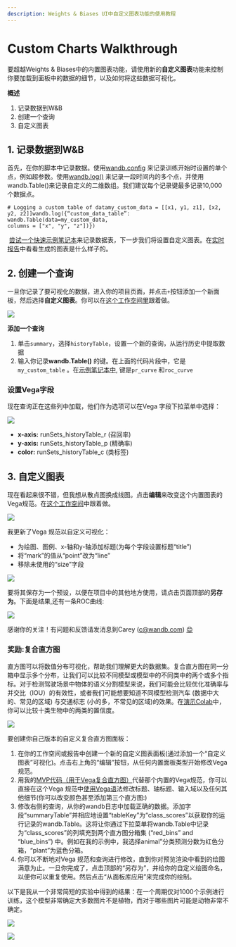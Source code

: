```yaml
---
description: Weights & Biases UI中自定义图表功能的使用教程
---
```


# Custom Charts Walkthrough

要超越Weights & Biases中的内置图表功能，请使用新的**自定义图表**功能来控制你要加载到面板中的数据的细节，以及如何将这些数据可视化。

**概述**

1. 记录数据到W&B
2. 创建一个查询
3. 自定义图表

## 1.  **记录数据到W&B** <a id="1-log-data-to-w-and-b"></a>

首先，在你的脚本中记录数据。使用[wandb.config](https://docs.wandb.ai/library/config) 来记录训练开始时设置的单个点，例如超参数。使用[wandb.log\(\)](https://docs.wandb.ai/library/log) 来记录一段时间内的多个点，并使用wandb.Table\(\)来记录自定义的二维数组。我们建议每个记录键最多记录10,000 个数据点。

```text
# Logging a custom table of datamy_custom_data = [[x1, y1, z1], [x2, y2, z2]]wandb.log({“custom_data_table”: wandb.Table(data=my_custom_data,                                columns = ["x", "y", "z"])})
```

​ [尝试一个快速示例笔记本](https://bit.ly/custom-charts-colab)来记录数据表，下一步我们将设置自定义图表。在[实时报告](https://wandb.ai/demo-team/custom-charts/reports/Custom-Charts--VmlldzoyMTk5MDc)中看看生成的图表是什么样子的。

## 2. **创建一个查询** <a id="2-create-a-query"></a>

 一旦你记录了要可视化的数据，进入你的项目页面，并点击`+`按钮添加一个新面板，然后选择**自定义图表**。你可以在[这个工作空间里](https://wandb.ai/demo-team/custom-charts)跟着做。

![](https://gblobscdn.gitbook.com/assets%2F-Lqya5RvLedGEWPhtkjU%2F-MFpVi21a7ZcyrfSzti9%2F-MFpWFMFa8nEVysqOEMX%2FScreen%20Shot%202020-08-28%20at%207.41.37%20AM.png?alt=media&token=f3e5771f-1b85-45a6-ba89-9da939e4bb1f)

**添加一个查询**

1.   单击`summary`，选择`historyTable`，设置一个新的查询，从运行历史中提取数据
2.  输入你记录**wandb.Table\(\)** 的键。在上面的代码片段中，它是`my_custom_table` 。在[示例笔记本中](https://bit.ly/custom-charts-colab), 键是`pr_curve` 和`roc_curve`

### **设置Vega字段** <a id="set-vega-fields"></a>

现在查询正在这些列中加载，他们作为选项可以在Vega 字段下拉菜单中选择：

![](https://gblobscdn.gitbook.com/assets%2F-Lqya5RvLedGEWPhtkjU%2F-MFpYa0dZQk1sUDry1wD%2F-MFpaPD3jxjAzBD4gHLN%2FScreen%20Shot%202020-08-28%20at%208.04.39%20AM.png?alt=media&token=73dad583-ce91-49e1-9a28-495355a003f5)

* **x-axis:** runSets\_historyTable\_r \(召回率\)
* **y-axis:** runSets\_historyTable\_p \(精确率\)
* **color:** runSets\_historyTable\_c \(类标签\)

## 3. **自定义图表** <a id="3-customize-the-chart"></a>

现在看起来很不错，但我想从散点图换成线图。点击**编辑**来改变这个内置图表的Vega规范。在[这个工作空间](https://wandb.ai/demo-team/custom-charts)中跟着做。

![](https://paper-attachments.dropbox.com/s_5FCA7E5A968820ADD0CD5402B4B0F71ED90882B3AC586103C1A96BF845A0EAC7_1597442115525_Screen+Shot+2020-08-14+at+2.52.24+PM.png)

我更新了Vega 规范以自定义可视化：

* 为绘图、图例、x-轴和y-轴添加标题\(为每个字段设置标题“title”\)
* 将“mark”的值从“point”改为“line”
* 移除未使用的“size”字段

![](https://gblobscdn.gitbook.com/assets%2F-Lqya5RvLedGEWPhtkjU%2F-MFpYa0dZQk1sUDry1wD%2F-MFpbWpPViR86jIE7Ruv%2Fcustomize%20vega%20spec%20for%20pr%20curve.png?alt=media&token=d8d76b36-df79-4bef-8f46-bbb3ecf5d4a8)

要将其保存为一个预设，以便在项目中的其他地方使用，请点击页面顶部的**另存为**。下面是结果,还有一条ROC曲线:

![](https://paper-attachments.dropbox.com/s_5FCA7E5A968820ADD0CD5402B4B0F71ED90882B3AC586103C1A96BF845A0EAC7_1597442868347_Screen+Shot+2020-08-14+at+3.07.30+PM.png)

感谢你的关注！有问题和反馈请发消息到Carey \(c@wandb.com\) [😊](https://emojipedia.org/smiling-face-with-smiling-eyes/)​

### **奖励:复合直方图**

直方图可以将数值分布可视化，帮助我们理解更大的数据集。复合直方图在同一分箱中显示多个分布，让我们可以比较不同模型或模型中的不同类中的两个或多个指标。对于检测驾驶场景中物体的语义分割模型来说，我们可能会比较优化准确率与并交比（IOU）的有效性，或者我们可能想要知道不同模型检测汽车 \(数据中大的、常见的区域\) 与交通标志 \(小的多，不常见的区域\)的效果。在[演示Colab](https://bit.ly/custom-charts-colab)中， 你可以比较十类生物中的两类的置信度。

![](https://gblobscdn.gitbook.com/assets%2F-Lqya5RvLedGEWPhtkjU%2F-MFpQUCfGqtD3B_3Cg-U%2F-MFpR7yBK2aiHxUEpj41%2FScreen%20Shot%202020-08-28%20at%207.19.47%20AM.png?alt=media&token=8aeca9bb-f15f-45e0-9cc0-079224fc859a)

要创建你自己版本的自定义复合直方图面板：

1. 在你的工作空间或报告中创建一个新的自定义图表面板\(通过添加一个“自定义图表”可视化\)。点击右上角的“编辑”按钮，从任何内置面板类型开始修改Vega规范。
2. 用我的[MVP代码（用于Vega复合直方图）](https://gist.github.com/staceysv/9bed36a2c0c2a427365991403611ce21)代替那个内置的Vega规范，你可以直接在这个Vega 规范中[使用Vega语](https://vega.github.io/)法修改标题、轴标题、输入域以及任何其他细节\(你可以改变颜色甚至添加第三个直方图:\)
3. 修改右侧的查询，从你的wandb日志中加载正确的数据。添加字段“summaryTable”并相应地设置“tableKey”为“class\_scores”以获取你的运行记录的wandb.Table。这将让你通过下拉菜单将wandb.Table中记录为“class\_scores”的列填充到两个直方图分箱集 \(“red\_bins” and “blue\_bins”\) 中。例如在我的示例中，我选择animal”分类预测分数为红色分箱，“plant”为蓝色分箱。
4. 你可以不断地对Vega 规范和查询进行修改，直到你对预览渲染中看到的绘图满意为止。一旦你完成了，点击顶部的“另存为”，并给你的自定义绘图命名，以便你可以重复使用。然后点击“从面板库应用”来完成你的绘制。

以下是我从一个非常简短的实验中得到的结果：在一个周期仅对1000个示例进行训练，这个模型非常确定大多数图片不是植物，而对于哪些图片可能是动物非常不确定。[  
](https://docs.wandb.ai/app/features/custom-charts)

![](https://paper-attachments.dropbox.com/s_5FCA7E5A968820ADD0CD5402B4B0F71ED90882B3AC586103C1A96BF845A0EAC7_1598376160845_Screen+Shot+2020-08-25+at+10.08.11+AM.png)

![](https://paper-attachments.dropbox.com/s_5FCA7E5A968820ADD0CD5402B4B0F71ED90882B3AC586103C1A96BF845A0EAC7_1598376315319_Screen+Shot+2020-08-25+at+10.24.49+AM.png)

